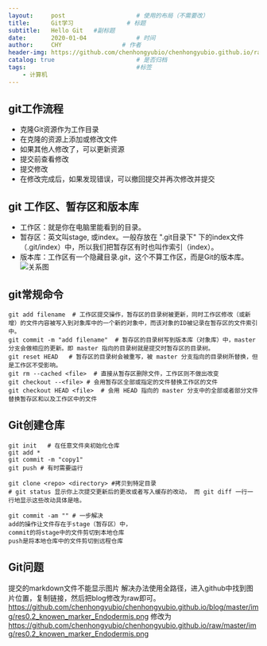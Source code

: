 ```yaml
---
layout:     post   				    # 使用的布局（不需要改）
title:      Git学习				# 标题 
subtitle:   Hello Git   #副标题
date:       2020-01-04 				# 时间
author:     CHY					# 作者
header-img: https://github.com/chenhongyubio/chenhongyubio.github.io/raw/master/img/wallghaven-r2jedw.jpg 	#这篇文章标题背景图片
catalog: true 						# 是否归档
tags:								#标签
    - 计算机
---
```


## git工作流程
* 克隆Git资源作为工作目录
* 在克隆的资源上添加或修改文件
* 如果其他人修改了，可以更新资源
* 提交前查看修改
* 提交修改
* 在修改完成后，如果发现错误，可以撤回提交并再次修改并提交

## git 工作区、暂存区和版本库
* 工作区：就是你在电脑里能看到的目录。
* 暂存区：英文叫stage, 或index。一般存放在 ".git目录下" 下的index文件（.git/index）中，所以我们把暂存区有时也叫作索引（index）。
* 版本库：工作区有一个隐藏目录.git，这个不算工作区，而是Git的版本库。
![关系图](https://www.runoob.com/wp-content/uploads/2015/02/1352126739_7909.jpg)

## git常规命令
```
git add filename  # 工作区提交操作，暂存区的目录树被更新，同时工作区修改（或新增）的文件内容被写入到对象库中的一个新的对象中，而该对象的ID被记录在暂存区的文件索引中。
git commit -m "add filename"  # 暂存区的目录树写到版本库（对象库）中，master 分支会做相应的更新。即 master 指向的目录树就是提交时暂存区的目录树。
git reset HEAD   # 暂存区的目录树会被重写，被 master 分支指向的目录树所替换，但是工作区不受影响。
git rm --cached <file>  # 直接从暂存区删除文件，工作区则不做出改变
git checkout --<file> # 会用暂存区全部或指定的文件替换工作区的文件
git checkout HEAD <file>  # 会用 HEAD 指向的 master 分支中的全部或者部分文件替换暂存区和以及工作区中的文件
```

## Git创建仓库
```
git init   # 在任意文件夹初始化仓库
git add *
git commit -m "copy1"
git push # 有时需要运行

git clone <repo> <directory> #拷贝到特定目录
# git status 显示你上次提交更新后的更改或者写入缓存的改动， 而 git diff 一行一行地显示这些改动具体是啥。

git commit -am "" # 一步解决
add的操作让文件存在于stage（暂存区）中，
commit的将stage中的文件剪切到本地仓库
push是将本地仓库中的文件剪切到远程仓库
```

## Git问题
提交的markdown文件不能显示图片
解决办法使用全路径，进入github中找到图片位置，复制链接，然后把blog修改为raw即可。
https://github.com/chenhongyubio/chenhongyubio.github.io/blog/master/img/res0.2_knowen_marker_Endodermis.png
修改为
https://github.com/chenhongyubio/chenhongyubio.github.io/raw/master/img/res0.2_knowen_marker_Endodermis.png
